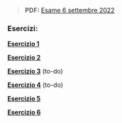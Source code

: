
> **PDF:** [Esame 6 settembre 2022](/Primo%20Anno/Progettazione%20di%20Sistemi%20Digitali/Esami/2022/2022-09-06-MZ.pdf)

### Esercizi:
[**Esercizio 1**](https://github.com/marigeek/G-Zelda-git/issues/51) 

[**Esercizio 2**](https://github.com/marigeek/G-Zelda-git/issues/58)

[**Esercizio 3**](METTI-LINK-QUI) (to-do)

[**Esercizio 4**](METTI-LINK-QUI) (to-do)

[**Esercizio 5**](https://github.com/Jaxkeeper/G-Zelda-git/issues/11)

[**Esercizio 6**](https://github.com/Jaxkeeper/G-Zelda-git/issues/12)
